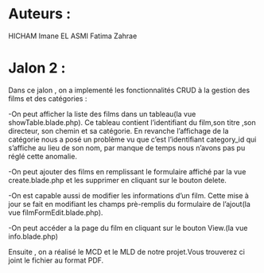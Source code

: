  # Auteurs :

 HICHAM Imane
EL ASMI Fatima Zahrae

 # Jalon 2 :

Dans ce jalon , on a implementé les fonctionnalités CRUD à la gestion des films et des catégories :

-On peut afficher la liste des films dans un tableau(la vue showTable.blade.php). Ce tableau contient l’identifiant du film,son titre ,son directeur, son chemin et sa catégorie. En revanche l’affichage de la catégorie nous a posé un problème vu que c’est l’identifiant category_id qui s’affiche au lieu de son nom, par manque de temps nous n’avons pas pu réglé cette anomalie.

-On peut ajouter des films en remplissant le formulaire affiché par la vue create.blade.php et les supprimer en cliquant sur le bouton delete.

-On est capable aussi de modifier les informations d’un film. Cette mise à jour se fait en modifiant les champs prè-remplis du formulaire de l’ajout(la vue filmFormEdit.blade.php).

-On peut accéder a la page du film en cliquant sur le bouton View.(la vue info.blade.php)

Ensuite , on a réalisé le MCD et le MLD de notre projet.Vous trouverez ci joint le fichier au format PDF.